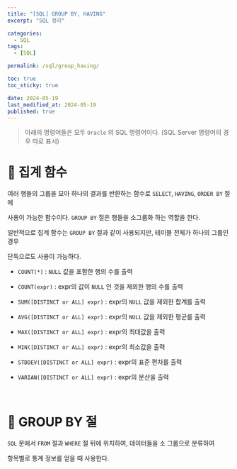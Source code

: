 ```yaml
---
title: "[SQL] GROUP BY, HAVING"
excerpt: "SQL 정리"

categories:
  - SQL
tags:
  - [SQL]

permalink: /sql/group_having/

toc: true
toc_sticky: true

date: 2024-05-19
last_modified_at: 2024-05-19
published: true
---
```


> 아래의 명령어들은 모두 `Oracle` 의 SQL 명령어이다. (SQL Server 명령어의 경우 따로 표시)

# 👑 집계 함수

여러 행들의 그룹을 모아 하나의 결과를 반환하는 함수로 `SELECT`, `HAVING`, `ORDER BY` 절에 <br>

사용이 가능한 함수이다. `GROUP BY` 절은 행들을 소그룹화 하는 역할을 한다. <br>

일반적으로 집계 함수는 `GROUP BY` 절과 같이 사용되지만, 테이블 전체가 하나의 그룹인 경우 <br>

단독으로도 사용이 가능하다. <br>

- `COUNT(*)` : `NULL` 값을 포함한 행의 수를 출력

- `COUNT(expr)` : expr의 값이 `NULL` 인 것을 제외한 행의 수를 출력

- `SUM([DISTINCT or ALL] expr)` : expr의 `NULL` 값을 제외한 합계를 출력

- `AVG([DISTINCT or ALL] expr)` : expr의 `NULL` 값을 제외한 평균를 출력

- `MAX([DISTINCT or ALL] expr)` : expr의 최대값을 출력

- `MIN([DISTINCT or ALL] expr)` : expr의 최소값을 출력

- `STDDEV([DISTINCT or ALL] expr)` : expr의 표준 편차를 출력

- `VARIAN([DISTINCT or ALL] expr)` : expr의 분산을 출력

<br>

# 👑 GROUP BY 절

`SQL` 문에서 `FROM` 절과 `WHERE` 절 뒤에 위치하여, 데이터들을 소 그룹으로 분류하여 <br>

항목별로 통계 정보를 얻을 때 사용한다.



